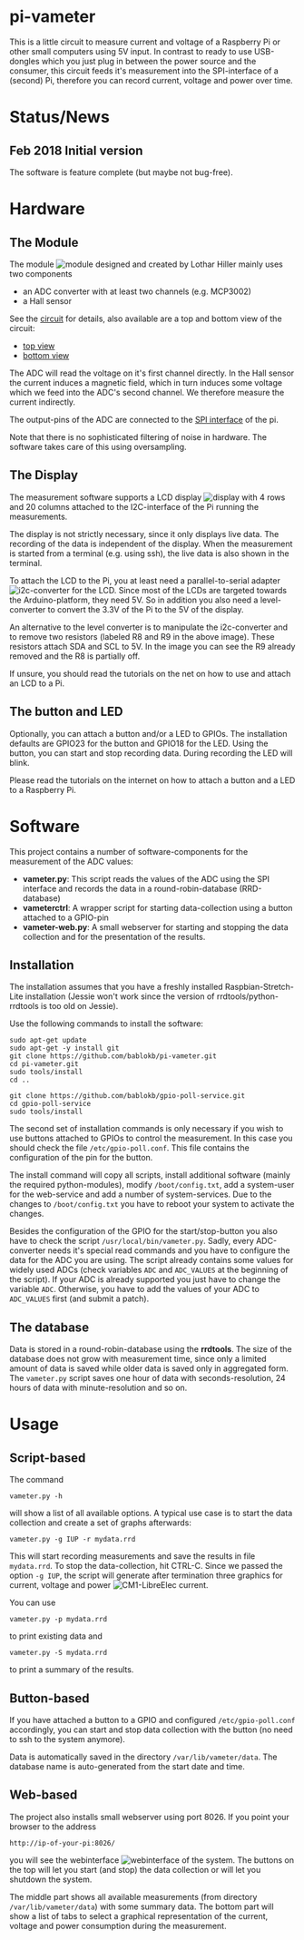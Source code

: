 pi-vameter
==========

This is a little circuit to measure current and voltage of a Raspberry Pi
or other small computers using 5V input. In contrast to ready to use
USB-dongles which you just plug in between the power source and the consumer,
this circuit feeds it's measurement into the SPI-interface  of a (second) Pi,
therefore you can record current, voltage and power over time.


Status/News
===========

Feb 2018 Initial version
------------------------

The software is feature complete (but maybe not bug-free).


Hardware
========

The Module
----------

The module ![](doc/module.jpg "module") designed and created by Lothar Hiller
mainly uses two components

  - an ADC converter with at least two channels (e.g. MCP3002)
  - a Hall sensor

See  the [circuit](doc/circuit-module.gif "circuit") for details,
also available are a top and bottom view of the circuit:

  - [top view](doc/module-topview.gif "top view")
  - [bottom view](doc/module-bottomview.gif "bottom view")

The ADC will read the voltage on it's first channel directly. In the
Hall sensor the current induces a magnetic field, which in turn induces
some voltage which we feed into the ADC's second channel. We therefore
measure the current indirectly.

The output-pins of the ADC are connected to the
[SPI interface](doc/spi-pi-connection.gif "SPI connection") of the pi.

Note that there is no sophisticated filtering of noise in hardware. The
software takes care of this using oversampling.


The Display
-----------

The measurement software supports a LCD display ![](doc/display.jpg "display")
with 4 rows and 20 columns attached to the I2C-interface of the Pi running the
measurements.

The display is not strictly necessary, since it only displays live data.
The recording of the data is independent of the display. When the measurement
is started from a terminal (e.g. using ssh), the live data is also shown
in the terminal.

To attach the LCD to the Pi, you at least need a parallel-to-serial adapter
![](doc/i2c-converter.jpg "i2c-converter") for the LCD. Since most of the
LCDs are targeted towards the Arduino-platform, they need 5V. So in
addition you also need a level-converter to convert the 3.3V of the Pi to
the 5V of the display.

An alternative to the level converter is to manipulate the i2c-converter
and to remove two resistors (labeled R8 and R9 in the above image). These
resistors attach SDA and SCL to 5V. In the image you can see the R9
already removed and the R8 is partially off.

If unsure, you should read the tutorials on the net on how to use and
attach an LCD to a Pi.


The button and LED
------------------

Optionally, you can attach a button and/or a LED to GPIOs. The installation
defaults are GPIO23 for the button and GPIO18 for the LED. Using the button,
you can start and stop recording data. During recording the LED will blink.

Please read the tutorials on the internet on how to attach a button and a
LED to a Raspberry Pi.


Software
========

This project contains a number of software-components for the measurement
of the ADC values:

  - **vameter.py**: This script reads the values of the ADC using the SPI
    interface and records the data in a round-robin-database (RRD-database)
  - **vameterctrl**: A wrapper script for starting data-collection using
    a button attached to a GPIO-pin
  - **vameter-web.py**: A small webserver for starting and stopping the data
    collection and for the presentation of the results.


Installation
------------

The installation assumes that you have a freshly installed
Raspbian-Stretch-Lite installation (Jessie won't work since the
version of rrdtools/python-rrdtools is too old on Jessie).

Use the following commands to install the software:

    sudo apt-get update
    sudo apt-get -y install git
    git clone https://github.com/bablokb/pi-vameter.git
    cd pi-vameter.git
    sudo tools/install
    cd ..

    git clone https://github.com/bablokb/gpio-poll-service.git
    cd gpio-poll-service
    sudo tools/install

The second set of installation commands is only necessary if you wish to
use buttons attached to GPIOs to control the measurement. In this case
you should check the file `/etc/gpio-poll.conf`. This file contains the
configuration of the pin for the button.

The install command will copy all scripts, install additional software
(mainly the required python-modules), modify `/boot/config.txt`, add a
system-user for the web-service and add a number of system-services. Due
to the changes to `/boot/config.txt` you have to reboot your system to
activate the changes.

Besides the configuration of the GPIO for the start/stop-button you also
have to check the script `/usr/local/bin/vameter.py`. Sadly, every ADC-converter
needs it's special read commands and you have to configure the data
for the ADC you are using. The script already contains some values for
widely used ADCs (check variables `ADC` and `ADC_VALUES` at the beginning
of the script). If your ADC is already supported you just have to change
the variable `ADC`. Otherwise, you have to add the values of your ADC to
`ADC_VALUES` first (and submit a patch).


The database
------------

Data is stored in a round-robin-database using the **rrdtools**. The size
of the database does not grow with measurement time, since only a limited
amount of data is saved while older data is saved only in aggregated form.
The `vameter.py` script saves one hour of data with seconds-resolution,
24 hours of data with minute-resolution and so on.


Usage
=====

Script-based
------------

The command

    vameter.py -h

will show a list of all available options. A typical use case is to
start the data collection and create a set of graphs afterwards:

    vameter.py -g IUP -r mydata.rrd

This will start recording measurements and save the results in file `mydata.rrd`.
To stop the data-collection, hit CTRL-C. Since we passed the option `-g IUP`,
the script will generate after termination three graphics for current, voltage
and power ![](doc/cm1-LibreElec-I.png "CM1-LibreElec current").

You can use

    vameter.py -p mydata.rrd

to print existing data and

    vameter.py -S mydata.rrd

to print a summary of the results.

Button-based
------------

If you have attached a button to a GPIO and configured `/etc/gpio-poll.conf`
accordingly, you can start and stop data collection with the button (no need
to ssh to the system anymore).

Data is automatically saved in the directory `/var/lib/vameter/data`. The
database name is auto-generated from the start date and time.


Web-based
---------

The project also installs small webserver using port 8026. If you point
your browser to the address

    http://ip-of-your-pi:8026/

you will see the webinterface ![webinterface](doc/web.png "webinterface")
of the system. The buttons on the top will let you start (and stop) the data
collection or will let you shutdown the system.

The middle part shows all available measurements (from directory
`/var/lib/vameter/data`) with some summary data. The bottom part
will show a list of tabs to select a graphical representation of the
current, voltage and power consumption during the measurement.
